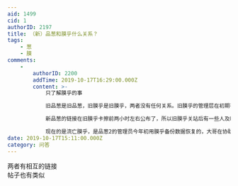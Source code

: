 ```yaml
---
aid: 1499
cid: 1
authorID: 2197
title: （新）品葱和膜乎什么关系？
tags:
    - 葱
    - 膜
comments:
    -
        authorID: 2200
        addTime: 2019-10-17T16:29:00.000Z
        content: >-
            只了解膜乎的事  

            旧品葱是旧品葱，旧膜乎是旧膜乎，两者没有任何关系。旧膜乎的管理层在初期有新蛤社成员，管理层会备份内容，所以卡擦后还有大部分github的备份。旧品葱关站后，有些品葱用户来到了旧膜乎。  

            新品葱的链接在旧膜乎卡擦前两小时左右公布了，所以旧膜乎关站后有一些人及时来到品葱2。  

            现在的是流亡膜乎，是品葱2的管理员今年初用膜乎备份数据恢复的，大哥在协助管理。最近也尽力恢复了旧膜乎的大部分图片内容
date: 2019-10-17T15:11:00.000Z
category: 问答
---
```


两者有相互的链接  
帖子也有类似
